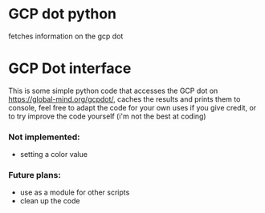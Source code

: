 # GCP dot python
 fetches information on the gcp dot
# GCP Dot interface
This is some simple python code that accesses the GCP dot on https://global-mind.org/gcpdot/, caches the results and prints them to console, feel free to adapt the code for your own uses if you give credit, or to try improve the code yourself (i'm not the best at coding)

### Not implemented:
 - setting a color value
### Future plans:
- use as a module for other scripts
- clean up the code
